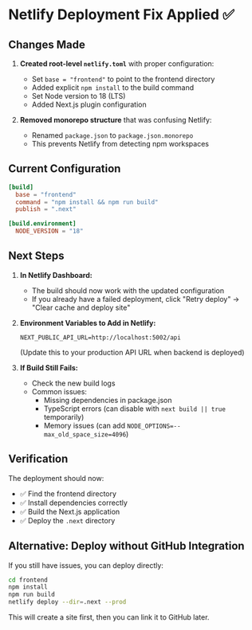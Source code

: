 # Netlify Deployment Fix Applied ✅

## Changes Made

1. **Created root-level `netlify.toml`** with proper configuration:
   - Set `base = "frontend"` to point to the frontend directory
   - Added explicit `npm install` to the build command
   - Set Node version to 18 (LTS)
   - Added Next.js plugin configuration

2. **Removed monorepo structure** that was confusing Netlify:
   - Renamed `package.json` to `package.json.monorepo`
   - This prevents Netlify from detecting npm workspaces

## Current Configuration

```toml
[build]
  base = "frontend"
  command = "npm install && npm run build"
  publish = ".next"

[build.environment]
  NODE_VERSION = "18"
```

## Next Steps

1. **In Netlify Dashboard:**
   - The build should now work with the updated configuration
   - If you already have a failed deployment, click "Retry deploy" → "Clear cache and deploy site"

2. **Environment Variables to Add in Netlify:**
   ```
   NEXT_PUBLIC_API_URL=http://localhost:5002/api
   ```
   (Update this to your production API URL when backend is deployed)

3. **If Build Still Fails:**
   - Check the new build logs
   - Common issues:
     - Missing dependencies in package.json
     - TypeScript errors (can disable with `next build || true` temporarily)
     - Memory issues (can add `NODE_OPTIONS=--max_old_space_size=4096`)

## Verification

The deployment should now:
- ✅ Find the frontend directory
- ✅ Install dependencies correctly
- ✅ Build the Next.js application
- ✅ Deploy the `.next` directory

## Alternative: Deploy without GitHub Integration

If you still have issues, you can deploy directly:

```bash
cd frontend
npm install
npm run build
netlify deploy --dir=.next --prod
```

This will create a site first, then you can link it to GitHub later.